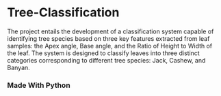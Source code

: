 # Tree-Classification
The project entails the development of a classification system capable of identifying tree species based on three key features extracted from leaf samples: the Apex angle, Base angle, and the Ratio of Height to Width of the leaf.
The system is designed to classify leaves into three distinct categories corresponding to different tree species: Jack, Cashew, and Banyan.

<h3> Made With Python</h3>



